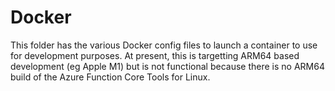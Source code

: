 # Docker
This folder has the various Docker config files to launch a container
to use for development purposes. At present, this is targetting
ARM64 based development (eg Apple M1) but is not functional because
there is no ARM64 build of the Azure Function Core Tools for Linux.
